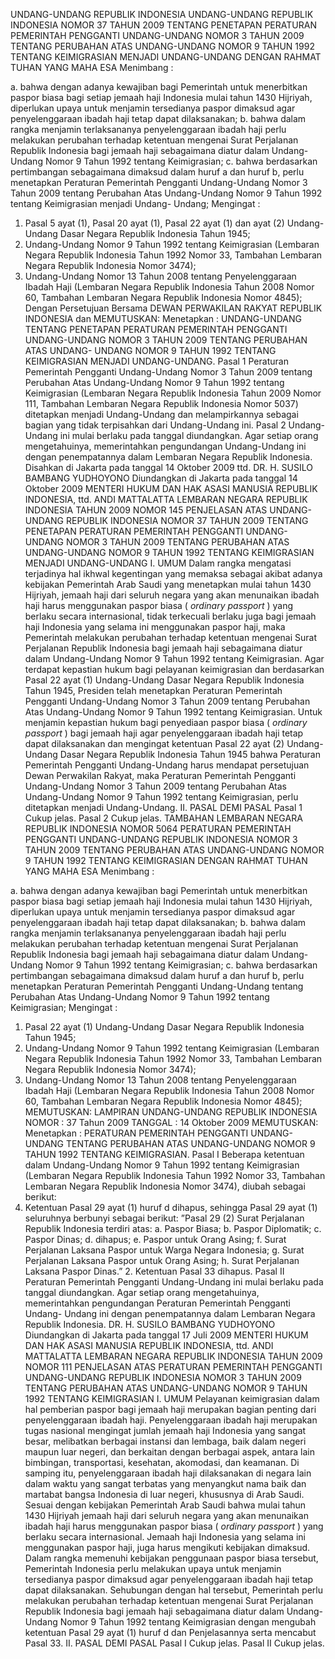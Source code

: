  UNDANG-UNDANG REPUBLIK INDONESIA UNDANG-UNDANG REPUBLIK INDONESIA NOMOR 37 TAHUN 2009 TENTANG PENETAPAN PERATURAN PEMERINTAH PENGGANTI UNDANG-UNDANG NOMOR 3 TAHUN 2009 TENTANG PERUBAHAN ATAS UNDANG-UNDANG NOMOR 9 TAHUN 1992 TENTANG KEIMIGRASIAN MENJADI UNDANG-UNDANG
DENGAN RAHMAT TUHAN YANG MAHA ESA
Menimbang :

a. bahwa dengan adanya kewajiban bagi Pemerintah untuk menerbitkan paspor biasa bagi setiap jemaah haji Indonesia mulai tahun 1430 Hijriyah, diperlukan upaya untuk menjamin tersedianya paspor dimaksud agar penyelenggaraan ibadah haji tetap dapat dilaksanakan;
b. bahwa dalam rangka menjamin terlaksananya penyelenggaraan ibadah haji perlu melakukan perubahan terhadap ketentuan mengenai Surat Perjalanan Republik Indonesia bagi jemaah haji sebagaimana diatur dalam Undang-Undang Nomor 9 Tahun 1992 tentang Keimigrasian;
c. bahwa berdasarkan pertimbangan sebagaimana dimaksud dalam huruf a dan huruf b, perlu menetapkan Peraturan Pemerintah Pengganti Undang-Undang Nomor 3 Tahun 2009 tentang Perubahan Atas Undang-Undang Nomor 9 Tahun 1992 tentang Keimigrasian menjadi Undang- Undang;
Mengingat :

1. Pasal 5 ayat (1), Pasal 20 ayat (1), Pasal 22 ayat (1) dan ayat (2) Undang-Undang Dasar Negara Republik Indonesia Tahun 1945;
2. Undang-Undang Nomor 9 Tahun 1992 tentang Keimigrasian (Lembaran Negara Republik Indonesia Tahun 1992 Nomor 33, Tambahan Lembaran Negara Republik Indonesia Nomor 3474);
3. Undang-Undang Nomor 13 Tahun 2008 tentang Penyelenggaraan Ibadah Haji (Lembaran Negara Republik Indonesia Tahun 2008 Nomor 60, Tambahan Lembaran Negara Republik Indonesia Nomor 4845); Dengan Persetujuan Bersama DEWAN PERWAKILAN RAKYAT REPUBLIK INDONESIA dan
MEMUTUSKAN:
 Menetapkan : UNDANG-UNDANG TENTANG PENETAPAN PERATURAN PEMERINTAH PENGGANTI UNDANG-UNDANG NOMOR 3 TAHUN 2009 TENTANG PERUBAHAN ATAS UNDANG- UNDANG NOMOR 9 TAHUN 1992 TENTANG KEIMIGRASIAN MENJADI UNDANG-UNDANG.
Pasal 1
Peraturan Pemerintah Pengganti Undang-Undang Nomor 3 Tahun 2009 tentang Perubahan Atas Undang-Undang Nomor 9 Tahun 1992 tentang Keimigrasian (Lembaran Negara Republik Indonesia Tahun 2009 Nomor 111, Tambahan Lembaran Negara Republik Indonesia Nomor 5037) ditetapkan menjadi Undang-Undang dan melampirkannya sebagai bagian yang tidak terpisahkan dari Undang-Undang ini.
Pasal 2
Undang-Undang ini mulai berlaku pada tanggal diundangkan.
Agar setiap orang mengetahuinya, memerintahkan pengundangan Undang-Undang ini dengan penempatannya dalam Lembaran Negara Republik Indonesia. Disahkan di Jakarta pada tanggal 14 Oktober 2009 ttd. DR. H. SUSILO BAMBANG YUDHOYONO Diundangkan di Jakarta pada tanggal 14 Oktober 2009 MENTERI HUKUM DAN HAK ASASI MANUSIA REPUBLIK INDONESIA, ttd. ANDI MATTALATTA LEMBARAN NEGARA REPUBLIK INDONESIA TAHUN 2009 NOMOR 145 PENJELASAN ATAS UNDANG-UNDANG REPUBLIK INDONESIA NOMOR 37 TAHUN 2009 TENTANG PENETAPAN PERATURAN PEMERINTAH PENGGANTI UNDANG-UNDANG NOMOR 3 TAHUN 2009 TENTANG PERUBAHAN ATAS UNDANG-UNDANG NOMOR 9 TAHUN 1992 TENTANG KEIMIGRASIAN MENJADI UNDANG-UNDANG I. UMUM Dalam rangka mengatasi terjadinya hal ikhwal kegentingan yang memaksa sebagai akibat adanya kebijakan Pemerintah Arab Saudi yang menetapkan mulai tahun 1430 Hijriyah, jemaah haji dari seluruh negara yang akan menunaikan ibadah haji harus menggunakan paspor biasa ( _ordinary passport_ ) yang berlaku secara internasional, tidak terkecuali berlaku juga bagi jemaah haji Indonesia yang selama ini menggunakan paspor haji, maka Pemerintah melakukan perubahan terhadap ketentuan mengenai Surat Perjalanan Republik Indonesia bagi jemaah haji sebagaimana diatur dalam Undang-Undang Nomor 9 Tahun 1992 tentang Keimigrasian. Agar terdapat kepastian hukum bagi pelayanan keimigrasian dan berdasarkan Pasal 22 ayat (1) Undang-Undang Dasar Negara Republik Indonesia Tahun 1945, Presiden telah menetapkan Peraturan Pemerintah Pengganti Undang-Undang Nomor 3 Tahun 2009 tentang Perubahan Atas Undang-Undang Nomor 9 Tahun 1992 tentang Keimigrasian. Untuk menjamin kepastian hukum bagi penyediaan paspor biasa ( _ordinary passport_ ) bagi jemaah haji agar penyelenggaraan ibadah haji tetap dapat dilaksanakan dan mengingat ketentuan Pasal 22 ayat (2) Undang-Undang Dasar Negara Republik Indonesia Tahun 1945 bahwa Peraturan Pemerintah Pengganti Undang-Undang harus mendapat persetujuan Dewan Perwakilan Rakyat, maka Peraturan Pemerintah Pengganti Undang-Undang Nomor 3 Tahun 2009 tentang Perubahan Atas Undang-Undang Nomor 9 Tahun 1992 tentang Keimigrasian, perlu ditetapkan menjadi Undang-Undang. II. PASAL DEMI PASAL
Pasal 1
Cukup jelas.
Pasal 2
Cukup jelas. TAMBAHAN LEMBARAN NEGARA REPUBLIK INDONESIA NOMOR 5064 PERATURAN PEMERINTAH PENGGANTI UNDANG-UNDANG REPUBLIK INDONESIA NOMOR 3 TAHUN 2009 TENTANG PERUBAHAN ATAS UNDANG-UNDANG NOMOR 9 TAHUN 1992 TENTANG KEIMIGRASIAN
DENGAN RAHMAT TUHAN YANG MAHA ESA
Menimbang :

a. bahwa dengan adanya kewajiban bagi Pemerintah untuk menerbitkan paspor biasa bagi setiap jemaah haji Indonesia mulai tahun 1430 Hijriyah, diperlukan upaya untuk menjamin tersedianya paspor dimaksud agar penyelenggaraan ibadah haji tetap dapat dilaksanakan;
b. bahwa dalam rangka menjamin terlaksananya penyelenggaraan ibadah haji perlu melakukan perubahan terhadap ketentuan mengenai Surat Perjalanan Republik Indonesia bagi jemaah haji sebagaimana diatur dalam Undang-Undang Nomor 9 Tahun 1992 tentang Keimigrasian;
c. bahwa berdasarkan pertimbangan sebagaimana dimaksud dalam huruf a dan huruf b, perlu menetapkan Peraturan Pemerintah Pengganti Undang-Undang tentang Perubahan Atas Undang-Undang Nomor 9 Tahun 1992 tentang Keimigrasian;
Mengingat :

1. Pasal 22 ayat (1) Undang-Undang Dasar Negara Republik Indonesia Tahun 1945;
2. Undang-Undang Nomor 9 Tahun 1992 tentang Keimigrasian (Lembaran Negara Republik Indonesia Tahun 1992 Nomor 33, Tambahan Lembaran Negara Republik Indonesia Nomor 3474);
3. Undang-Undang Nomor 13 Tahun 2008 tentang Penyelenggaraan Ibadah Haji (Lembaran Negara Republik Indonesia Tahun 2008 Nomor 60, Tambahan Lembaran Negara Republik Indonesia Nomor 4845);
MEMUTUSKAN:
 LAMPIRAN UNDANG-UNDANG REPUBLIK INDONESIA NOMOR : 37 Tahun 2009 TANGGAL : 14 Oktober 2009
MEMUTUSKAN:
 Menetapkan : PERATURAN PEMERINTAH PENGGANTI UNDANG-UNDANG TENTANG PERUBAHAN ATAS UNDANG-UNDANG NOMOR 9 TAHUN 1992 TENTANG KEIMIGRASIAN.
Pasal I
Beberapa ketentuan dalam Undang-Undang Nomor 9 Tahun 1992 tentang Keimigrasian (Lembaran Negara Republik Indonesia Tahun 1992 Nomor 33, Tambahan Lembaran Negara Republik Indonesia Nomor 3474), diubah sebagai berikut:
1. Ketentuan Pasal 29 ayat (1) huruf d dihapus, sehingga Pasal 29 ayat (1) seluruhnya berbunyi sebagai berikut: ”Pasal 29 (2) Surat Perjalanan Republik Indonesia terdiri atas:
a. Paspor Biasa;
b. Paspor Diplomatik;
c. Paspor Dinas;
d. dihapus;
e. Paspor untuk Orang Asing;
f. Surat Perjalanan Laksana Paspor untuk Warga Negara Indonesia;
g. Surat Perjalanan Laksana Paspor untuk Orang Asing;
h. Surat Perjalanan Laksana Paspor Dinas.” 2. Ketentuan Pasal 33 dihapus.
Pasal II
Peraturan Pemerintah Pengganti Undang-Undang ini mulai berlaku pada tanggal diundangkan.
Agar setiap orang mengetahuinya, memerintahkan pengundangan Peraturan Pemerintah Pengganti Undang- Undang ini dengan penempatannya dalam Lembaran Negara Republik Indonesia. DR. H. SUSILO BAMBANG YUDHOYONO Diundangkan di Jakarta pada tanggal 17 Juli 2009 MENTERI HUKUM DAN HAK ASASI MANUSIA REPUBLIK INDONESIA, ttd. ANDI MATTALATTA LEMBARAN NEGARA REPUBLIK INDONESIA TAHUN 2009 NOMOR 111 PENJELASAN ATAS PERATURAN PEMERINTAH PENGGANTI UNDANG-UNDANG REPUBLIK INDONESIA NOMOR 3 TAHUN 2009 TENTANG PERUBAHAN ATAS UNDANG-UNDANG NOMOR 9 TAHUN 1992 TENTANG KEIMIGRASIAN I. UMUM Pelayanan keimigrasian dalam hal pemberian paspor bagi jemaah haji merupakan bagian penting dari penyelenggaraan ibadah haji. Penyelenggaraan ibadah haji merupakan tugas nasional mengingat jumlah jemaah haji Indonesia yang sangat besar, melibatkan berbagai instansi dan lembaga, baik dalam negeri maupun luar negeri, dan berkaitan dengan berbagai aspek, antara lain bimbingan, transportasi, kesehatan, akomodasi, dan keamanan. Di samping itu, penyelenggaraan ibadah haji dilaksanakan di negara lain dalam waktu yang sangat terbatas yang menyangkut nama baik dan martabat bangsa Indonesia di luar negeri, khususnya di Arab Saudi. Sesuai dengan kebijakan Pemerintah Arab Saudi bahwa mulai tahun 1430 Hijriyah jemaah haji dari seluruh negara yang akan menunaikan ibadah haji harus menggunakan paspor biasa ( _ordinary passport_ ) yang berlaku secara internasional. Jemaah haji Indonesia yang selama ini menggunakan paspor haji, juga harus mengikuti kebijakan dimaksud. Dalam rangka memenuhi kebijakan penggunaan paspor biasa tersebut, Pemerintah Indonesia perlu melakukan upaya untuk menjamin tersedianya paspor dimaksud agar penyelenggaraan ibadah haji tetap dapat dilaksanakan. Sehubungan dengan hal tersebut, Pemerintah perlu melakukan perubahan terhadap ketentuan mengenai Surat Perjalanan Republik Indonesia bagi jemaah haji sebagaimana diatur dalam Undang-Undang Nomor 9 Tahun 1992 tentang Keimigrasian dengan mengubah ketentuan Pasal 29 ayat (1) huruf d dan Penjelasannya serta mencabut Pasal 33. II. PASAL DEMI PASAL
Pasal I
Cukup jelas.
Pasal II
Cukup jelas.